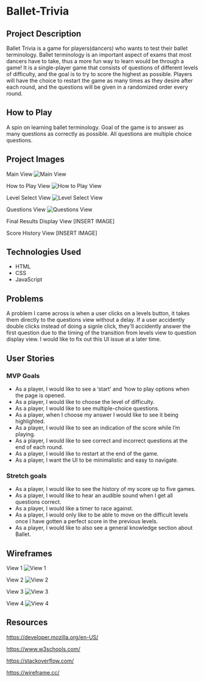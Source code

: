 # Ballet-Trivia
## Project Description 

<link to the game>

Ballet Trivia is a game for players(dancers) who wants to test their ballet terminology. Ballet terminology is an important aspect of exams that most dancers have to take, thus a more fun way to learn would be through a game! It is a single-player game that consists of questions of different levels of difficulty, and the goal is to try to score the highest as possible. Players will have the choice to restart the game as many times as they desire after each round, and the questions will be given in a randomized order every round.
## How to Play 

A spin on learning ballet terminology. Goal of the game is to answer as many questions as correctly as possible. All questions are multiple choice questions.
## Project Images 

Main View
![Main View](./assets/project-images/main-view.png)

How to Play View
![How to Play View](./assets/project-images/how-to-play-view.png)

Level Select View
![Level Select View](./assets/project-images/level-select-view.png)

Questions View
![Questions View](./assets/project-images/question-view.png)

Final Results Display View [INSERT IMAGE]

Score History View [INSERT IMAGE]
## Technologies Used 

- HTML 
- CSS
- JavaScript 

## Problems
A problem I came across is when a user clicks on a levels button, it takes them directly to the questions view without a delay. If a user accidently double clicks instead of doing a signle click, they'll accidently answer the first question due to the timing of the transition from levels view to question display view. I would like to fix out this UI issue at a later time. 

## User Stories 

### MVP Goals
- As a player, I would like to see a ‘start’ and ‘how to play options when the page is opened.
- As a player, I would like to choose the level of difficulty.
- As a player, I would like to see multiple-choice questions.
- As a player, when I choose my answer I would like to see it being highlighted.
- As a player, I would like to see an indication of the score while I’m playing.
- As a player, I would like to see correct and incorrect questions at the end of each round.
- As a player, I would like to restart at the end of the game.
- As a player, I want the UI to be minimalistic and easy to navigate.

### Stretch goals

- As a player, I would like to see the history of my score up to five games.
- As a player, I would like to hear an audible sound when I get all questions correct.
- As a player, I would like a timer to race against.
- As a player, I would only like to be able to move on the difficult levels once I have gotten a perfect score in the previous levels.
- As a player, I would like to also see a general knowledge section about Ballet.

## Wireframes

View 1 
![View 1](./assets/wireframes/main-view.png)

View 2
![View 2](./assets/wireframes/levels-view.png)

View 3
![View 3](./assets/wireframes/questions-view.png)

View 4
![View 4](./assets/wireframes/results-view.png)

## Resources
https://developer.mozilla.org/en-US/

https://www.w3schools.com/

https://stackoverflow.com/

https://wireframe.cc/
